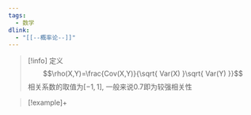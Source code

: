```yaml
---
tags:
  - 数学
dlink:
  - "[[--概率论--]]"
---
```

>[!info] 定义
$$\rho(X,Y)=\frac{Cov(X,Y)}{\sqrt{ Var(X) }\sqrt{ Var(Y) }}$$
 相关系数的取值为$[-1,1]$, 一般来说0.7即为较强相关性

>[!example]+

